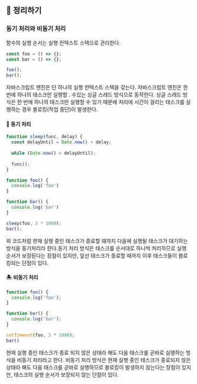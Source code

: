 ## 📙 정리하기
### 동기 처리와 비동기 처리
함수의 실행 순서는 실행 컨텍스트 스택으로 관리한다.
```javascript
const foo = () => {};
const bar = () => {};

foo();
bar();
```

자바스크립트 엔진은 단 하나의 실행 컨텍스트 스택을 갖는다.
자바스크립트 엔진은 한 번에 하나의 태스크만 실행할 . 수있는 싱글 스레드 방식으로 동작한다. 싱글 스레드 방식은 한 번에 하나의 태스크만 실행할 수 있기 때문에 처리에 시간이 걸리는 태스크를 실행하는 경우 블로킹(작업 중단)이 발생한다.

#### 🤔 동기 처리

```javascript
function sleep(func, delay) {
  const delayUntil = Date.now() + delay;
  
  while (Date.now() < delayUntil);
  
  func();
}

function foo() {
  console.log('foo') 
}

function bar() {
  console.log('bar') 
}

sleep(foo, 3 * 1000);
bar();
```

위 코드처럼 햔재 실행 중인 태스크가 종료할 떄까지 다음에 실행될 태스크가 대기하는 방식을 동기처리라 한다.동기 처리 방식은 태스크를 순서대로 하나씩 처리하므로 실행 순서가 보장된다는 장점이 있지만, 앞선 태스크가 종료할 때까지 이후 태스크들이 블로킹되는 단점이 있다.

#### 🏝️ 비동기 처리
```javascript
function foo() {
  console.log('foo'); 
}

function bar() {
  console.log('bar'); 
}

setTimeout(foo, 3 * 1000);
bar()
```
현재 실행 중인 태스크가 종료 되지 않은 상태라 해도 다음 태스크를 곧바로 실행하는 방식을 비동기 처리라고 한다.
비동기 처리 방식은 현재 실행 중인 태스크가 종료되지 않은 상태라 해도 다음 태스크를 곧바로 실행하므로 블로킹이 발생하지 않는다는 장점이 있지만, 태스크의 실행 순서가 보장되지 않는 단점이 있다.

